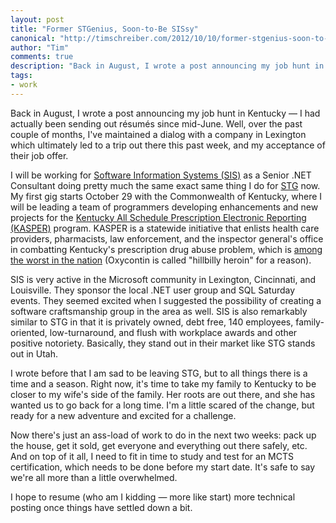 ```yaml
--- 
layout: post
title: "Former STGenius, Soon-to-Be SISsy"
canonical: "http://timschreiber.com/2012/10/10/former-stgenius-soon-to-be-sissy/"
author: "Tim"
comments: true
description: "Back in August, I wrote a post announcing my job hunt in Kentucky &mdash; I had actually been sending out r&eacute;sum&eacute;s since mid-June. Well, over the past couple of months, I've maintained a dialog with a company in Lexington which..."
tags:
- work
---
```


Back in August, I wrote a post announcing my job hunt in Kentucky &mdash; I had actually been sending out r&eacute;sum&eacute;s since mid-June. Well, over the past couple of months, I've maintained a dialog with a company in Lexington which ultimately led to a trip out there this past week, and my acceptance of their job offer.

I will be working for [Software Information Systems (SIS)][1] as a Senior .NET Consultant doing pretty much the same exact same thing I do for [STG][2] now. My first gig starts October 29 with the Commonwealth of Kentucky, where I will be leading a team of programmers developing enhancements and new projects for the [Kentucky All Schedule Prescription Electronic Reporting (KASPER)][3] program. KASPER is a statewide initiative that enlists health care providers, pharmacists, law enforcement, and the inspector general's office in combatting Kentucky's prescription drug abuse problem, which is [among the worst in the nation][4] (Oxycontin is called &quot;hillbilly heroin&quot; for a reason).

SIS is very active in the Microsoft community in Lexington, Cincinnati, and Louisville. They sponsor the local .NET user group and SQL Saturday events. They seemed excited when I suggested the possibility of creating a software craftsmanship group in the area as well. SIS is also remarkably similar to STG in that it is privately owned, debt free, 140 employees, family-oriented, low-turnaround, and flush with workplace awards and other positive notoriety. Basically, they stand out in their market like STG stands out in Utah.

I wrote before that I am sad to be leaving STG, but to all things there is a time and a season. Right now, it's time to take my family to Kentucky to be closer to my wife's side of the family. Her roots are out there, and she has wanted us to go back for a long time. I'm a little scared of the change, but ready for a new adventure and excited for a challenge.

Now there's just an ass-load of work to do in the next two weeks: pack up the house, get it sold, get everyone and everything out there safely, etc. And on top of it all, I need to fit in time to study and test for an MCTS certification, which needs to be done before my start date. It's safe to say we're all more than a little overwhelmed.

I hope to resume (who am I kidding &mdash; more like start) more technical posting once things have settled down a bit.

[1]: http://www.thinksis.com/about-sis-it-technology-solutions
[2]: http://www.stgconsulting.com
[3]: http://www.chfs.ky.gov/os/oig/KASPER.htm
[4]: http://www.courier-journal.com/article/20120921/NEWS01/309210088/Kentucky-part-prescription-drug-abuse-initiative

